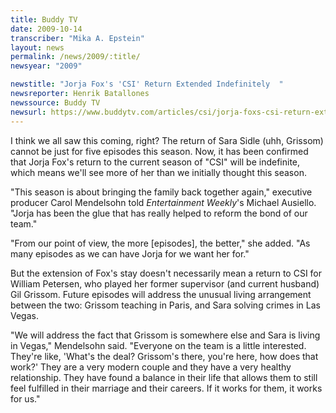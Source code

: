```yaml
---
title: Buddy TV
date: 2009-10-14
transcriber: "Mika A. Epstein"
layout: news
permalink: /news/2009/:title/
newsyear: "2009"

newstitle: "Jorja Fox's 'CSI' Return Extended Indefinitely  "
newsreporter: Henrik Batallones
newssource: Buddy TV
newsurl: https://www.buddytv.com/articles/csi/jorja-foxs-csi-return-extended-31893.aspx
---
```


I think we all saw this coming, right? The return of Sara Sidle (uhh, Grissom) cannot be just for five episodes this season. Now, it has been confirmed that Jorja Fox's return to the current season of "CSI" will be indefinite, which means we'll see more of her than we initially thought this season.

"This season is about bringing the family back together again," executive producer Carol Mendelsohn told *Entertainment Weekly*'s Michael Ausiello. "Jorja has been the glue that has really helped to reform the bond of our team."

"From our point of view, the more [episodes], the better," she added. "As many episodes as we can have Jorja for we want her for."

But the extension of Fox's stay doesn't necessarily mean a return to CSI for William Petersen, who played her former supervisor (and current husband) Gil Grissom. Future episodes will address the unusual living arrangement between the two: Grissom teaching in Paris, and Sara solving crimes in Las Vegas.

"We will address the fact that Grissom is somewhere else and Sara is living in Vegas," Mendelsohn said. "Everyone on the team is a little interested. They're like, 'What's the deal? Grissom's there, you're here, how does that work?' They are a very modern couple and they have a very healthy relationship. They have found a balance in their life that allows them to still feel fulfilled in their marriage and their careers. If it works for them, it works for us."
